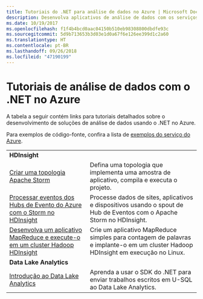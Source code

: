 ```yaml
---
title: Tutoriais do .NET para análise de dados no Azure | Microsoft Docs
description: Desenvolva aplicativos de análise de dados com os serviços do Microsoft Azure.
ms.date: 10/19/2017
ms.openlocfilehash: f1f4b4bcd0aac04150b510eb98308800dbdfe93c
ms.sourcegitcommit: 5d9b713653b3d03e1d0a67f6e126ee399d1c2a60
ms.translationtype: HT
ms.contentlocale: pt-BR
ms.lasthandoff: 09/26/2018
ms.locfileid: "47190199"
---
```

# <a name="data-analytics-tutorials-with-net-on-azure"></a>Tutoriais de análise de dados com o .NET no Azure

A tabela a seguir contém links para tutoriais detalhados sobre o desenvolvimento de soluções de análise de dados usando o .NET no Azure. 

Para exemplos de código-fonte, confira a lista de [exemplos do serviço do Azure](https://azure.microsoft.com/resources/samples/?platform=dotnet).

| | |
|---|---|
| **HDInsight** | |
| [Criar uma topologia Apache Storm][1] | Defina uma topologia que implementa uma amostra de aplicativo, compila e executa o projeto. | 
| [Processar eventos dos Hubs de Evento do Azure com o Storm no HDInsight][2] | Processe dados de sites, aplicativos e dispositivos usando o spout de Hub de Eventos com o Apache Storm no HDInsight.
| [Desenvolva um aplicativo MapReduce e execute-o em um cluster Hadoop HDInsight][3] | Crie um aplicativo MapReduce simples para contagem de palavras e implante-o em um cluster Hadoop HDInsight em execução no Linux. |
| **Data Lake Analytics** | |
| [Introdução ao Data Lake Analytics][4] | Aprenda a usar o SDK do .NET para enviar trabalhos escritos em U-SQL ao Data Lake Analytics.|


[1]: /azure/hdinsight/hdinsight-storm-develop-csharp-event-hub-topology
[2]: /azure/hdinsight/hdinsight-storm-develop-csharp-visual-studio-topology
[3]: /azure/hdinsight/hdinsight-hadoop-dotnet-csharp-mapreduce-streaming
[4]: /azure/data-lake-analytics/data-lake-analytics-get-started-net-sdk